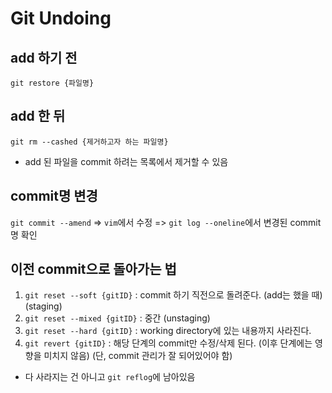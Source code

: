 # Git Undoing

## add 하기 전
`git restore {파일명}`

## add 한 뒤
`git rm --cashed {제거하고자 하는 파일명}`
- add 된 파일을 commit 하려는 목록에서 제거할 수 있음

## commit명 변경
`git commit --amend` => `vim`에서 수정 => `git log --oneline`에서 변경된 commit명 확인

## 이전 commit으로 돌아가는 법
1. `git reset --soft {gitID}` : commit 하기 직전으로 돌려준다. (add는 했을 때) (staging)
2. `git reset --mixed {gitID}` : 중간 (unstaging)
3. `git reset --hard {gitID}` : working directory에 있는 내용까지 사라진다.
4. `git revert {gitID}` : 해당 단계의 commit만 수정/삭제 된다. (이후 단계에는 영향을 미치지 않음) (단, commit 관리가 잘 되어있어야 함)

- 다 사라지는 건 아니고 `git reflog`에 남아있음
